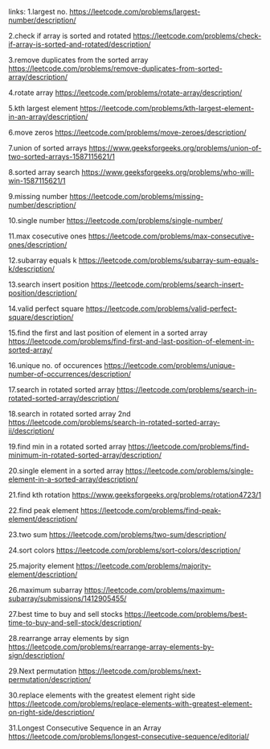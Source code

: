 links:
1.largest no.
https://leetcode.com/problems/largest-number/description/

2.check if array is sorted and rotated
https://leetcode.com/problems/check-if-array-is-sorted-and-rotated/description/

3.remove duplicates from the sorted array
https://leetcode.com/problems/remove-duplicates-from-sorted-array/description/

4.rotate array
https://leetcode.com/problems/rotate-array/description/

5.kth largest element
https://leetcode.com/problems/kth-largest-element-in-an-array/description/

6.move zeros
https://leetcode.com/problems/move-zeroes/description/

7.union of sorted arrays
https://www.geeksforgeeks.org/problems/union-of-two-sorted-arrays-1587115621/1

8.sorted array search
https://www.geeksforgeeks.org/problems/who-will-win-1587115621/1

9.missing number
https://leetcode.com/problems/missing-number/description/

10.single number
https://leetcode.com/problems/single-number/

11.max cosecutive ones
https://leetcode.com/problems/max-consecutive-ones/description/

12.subarray equals k
https://leetcode.com/problems/subarray-sum-equals-k/description/

13.search insert position
https://leetcode.com/problems/search-insert-position/description/

14.valid perfect square
https://leetcode.com/problems/valid-perfect-square/description/

15.find the first and last position of element in a sorted array
https://leetcode.com/problems/find-first-and-last-position-of-element-in-sorted-array/

16.unique no. of occurences
https://leetcode.com/problems/unique-number-of-occurrences/description/

17.search in rotated sorted array
https://leetcode.com/problems/search-in-rotated-sorted-array/description/

18.search in rotated sorted array 2nd 
https://leetcode.com/problems/search-in-rotated-sorted-array-ii/description/

19.find min in a rotated sorted array
https://leetcode.com/problems/find-minimum-in-rotated-sorted-array/description/

20.single element in a sorted array
https://leetcode.com/problems/single-element-in-a-sorted-array/description/

21.find kth rotation
https://www.geeksforgeeks.org/problems/rotation4723/1

22.find peak element
https://leetcode.com/problems/find-peak-element/description/

23.two sum
https://leetcode.com/problems/two-sum/description/

24.sort colors
https://leetcode.com/problems/sort-colors/description/

25.majority element
https://leetcode.com/problems/majority-element/description/

26.maximum subarray
https://leetcode.com/problems/maximum-subarray/submissions/1412905455/

27.best time to buy and sell stocks
https://leetcode.com/problems/best-time-to-buy-and-sell-stock/description/

28.rearrange array elements by sign
https://leetcode.com/problems/rearrange-array-elements-by-sign/description/

29.Next permutation
https://leetcode.com/problems/next-permutation/description/

30.replace elements with the greatest element right side
https://leetcode.com/problems/replace-elements-with-greatest-element-on-right-side/description/

31.Longest Consecutive Sequence in an Array
https://leetcode.com/problems/longest-consecutive-sequence/editorial/

